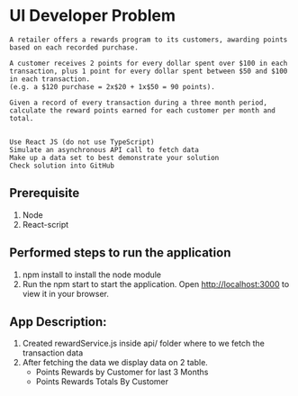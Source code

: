 # UI Developer Problem
```
A retailer offers a rewards program to its customers, awarding points based on each recorded purchase.

A customer receives 2 points for every dollar spent over $100 in each transaction, plus 1 point for every dollar spent between $50 and $100 in each transaction.
(e.g. a $120 purchase = 2x$20 + 1x$50 = 90 points).
 
Given a record of every transaction during a three month period, calculate the reward points earned for each customer per month and total.
 

Use React JS (do not use TypeScript)
Simulate an asynchronous API call to fetch data
Make up a data set to best demonstrate your solution
Check solution into GitHub
```
## Prerequisite

1. Node
2. React-script

## Performed steps to run the application

1. npm install to install the node module
2. Run the npm start to start the application. Open [http://localhost:3000](http://localhost:3000) to view it in your browser.

## App Description:

1. Created rewardService.js inside api/ folder where to we fetch the transaction data
2. After fetching the data we display data on 2 table.
    - Points Rewards by Customer for last 3 Months
    - Points Rewards Totals By Customer


